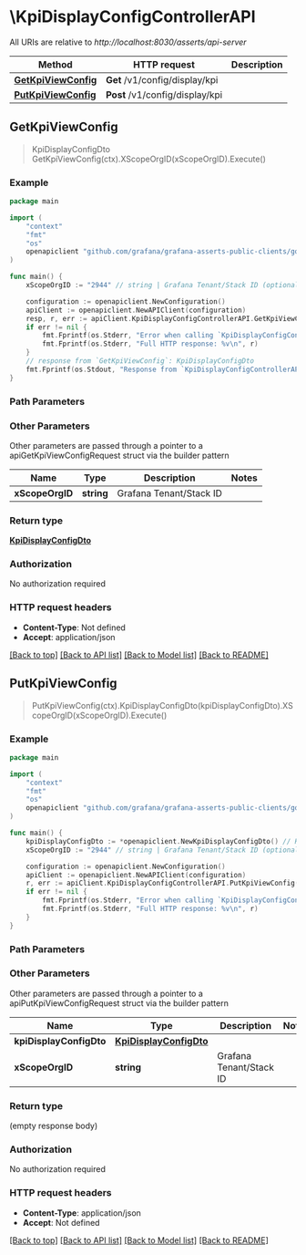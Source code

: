 # \KpiDisplayConfigControllerAPI

All URIs are relative to *http://localhost:8030/asserts/api-server*

Method | HTTP request | Description
------------- | ------------- | -------------
[**GetKpiViewConfig**](KpiDisplayConfigControllerAPI.md#GetKpiViewConfig) | **Get** /v1/config/display/kpi | 
[**PutKpiViewConfig**](KpiDisplayConfigControllerAPI.md#PutKpiViewConfig) | **Post** /v1/config/display/kpi | 



## GetKpiViewConfig

> KpiDisplayConfigDto GetKpiViewConfig(ctx).XScopeOrgID(xScopeOrgID).Execute()



### Example

```go
package main

import (
	"context"
	"fmt"
	"os"
	openapiclient "github.com/grafana/grafana-asserts-public-clients/go/gcom"
)

func main() {
	xScopeOrgID := "2944" // string | Grafana Tenant/Stack ID (optional)

	configuration := openapiclient.NewConfiguration()
	apiClient := openapiclient.NewAPIClient(configuration)
	resp, r, err := apiClient.KpiDisplayConfigControllerAPI.GetKpiViewConfig(context.Background()).XScopeOrgID(xScopeOrgID).Execute()
	if err != nil {
		fmt.Fprintf(os.Stderr, "Error when calling `KpiDisplayConfigControllerAPI.GetKpiViewConfig``: %v\n", err)
		fmt.Fprintf(os.Stderr, "Full HTTP response: %v\n", r)
	}
	// response from `GetKpiViewConfig`: KpiDisplayConfigDto
	fmt.Fprintf(os.Stdout, "Response from `KpiDisplayConfigControllerAPI.GetKpiViewConfig`: %v\n", resp)
}
```

### Path Parameters



### Other Parameters

Other parameters are passed through a pointer to a apiGetKpiViewConfigRequest struct via the builder pattern


Name | Type | Description  | Notes
------------- | ------------- | ------------- | -------------
 **xScopeOrgID** | **string** | Grafana Tenant/Stack ID | 

### Return type

[**KpiDisplayConfigDto**](KpiDisplayConfigDto.md)

### Authorization

No authorization required

### HTTP request headers

- **Content-Type**: Not defined
- **Accept**: application/json

[[Back to top]](#) [[Back to API list]](../README.md#documentation-for-api-endpoints)
[[Back to Model list]](../README.md#documentation-for-models)
[[Back to README]](../README.md)


## PutKpiViewConfig

> PutKpiViewConfig(ctx).KpiDisplayConfigDto(kpiDisplayConfigDto).XScopeOrgID(xScopeOrgID).Execute()



### Example

```go
package main

import (
	"context"
	"fmt"
	"os"
	openapiclient "github.com/grafana/grafana-asserts-public-clients/go/gcom"
)

func main() {
	kpiDisplayConfigDto := *openapiclient.NewKpiDisplayConfigDto() // KpiDisplayConfigDto | 
	xScopeOrgID := "2944" // string | Grafana Tenant/Stack ID (optional)

	configuration := openapiclient.NewConfiguration()
	apiClient := openapiclient.NewAPIClient(configuration)
	r, err := apiClient.KpiDisplayConfigControllerAPI.PutKpiViewConfig(context.Background()).KpiDisplayConfigDto(kpiDisplayConfigDto).XScopeOrgID(xScopeOrgID).Execute()
	if err != nil {
		fmt.Fprintf(os.Stderr, "Error when calling `KpiDisplayConfigControllerAPI.PutKpiViewConfig``: %v\n", err)
		fmt.Fprintf(os.Stderr, "Full HTTP response: %v\n", r)
	}
}
```

### Path Parameters



### Other Parameters

Other parameters are passed through a pointer to a apiPutKpiViewConfigRequest struct via the builder pattern


Name | Type | Description  | Notes
------------- | ------------- | ------------- | -------------
 **kpiDisplayConfigDto** | [**KpiDisplayConfigDto**](KpiDisplayConfigDto.md) |  | 
 **xScopeOrgID** | **string** | Grafana Tenant/Stack ID | 

### Return type

 (empty response body)

### Authorization

No authorization required

### HTTP request headers

- **Content-Type**: application/json
- **Accept**: Not defined

[[Back to top]](#) [[Back to API list]](../README.md#documentation-for-api-endpoints)
[[Back to Model list]](../README.md#documentation-for-models)
[[Back to README]](../README.md)

